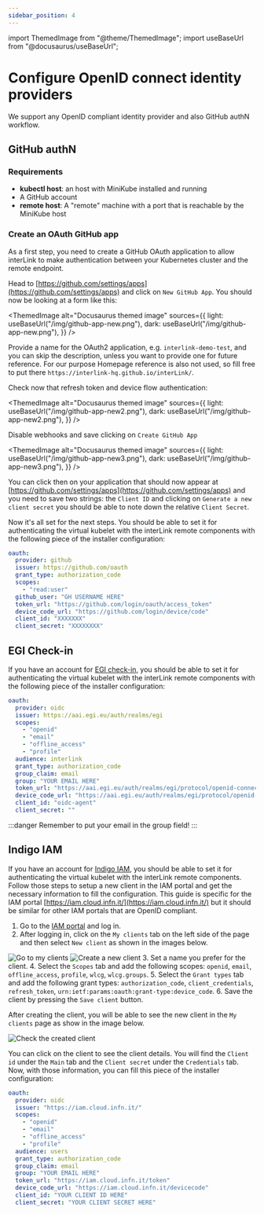 ```yaml
---
sidebar_position: 4
---
```


import ThemedImage from "@theme/ThemedImage";
import useBaseUrl from "@docusaurus/useBaseUrl";

# Configure OpenID connect identity providers

We support any OpenID compliant identity provider and also GitHub authN
workflow.

## GitHub authN

### Requirements

- **kubectl host**: an host with MiniKube installed and running
- A GitHub account
- **remote host**: A "remote" machine with a port that is reachable by the
  MiniKube host

### Create an OAuth GitHub app

As a first step, you need to create a GitHub OAuth application to allow
interLink to make authentication between your Kubernetes cluster and the remote
endpoint.

Head to [https://github.com/settings/apps](https://github.com/settings/apps) and
click on `New GitHub App`. You should now be looking at a form like this:

<ThemedImage alt="Docusaurus themed image" sources={{
    light: useBaseUrl("/img/github-app-new.png"),
    dark: useBaseUrl("/img/github-app-new.png"),
  }} />

Provide a name for the OAuth2 application, e.g. `interlink-demo-test`, and you
can skip the description, unless you want to provide one for future reference.
For our purpose Homepage reference is also not used, so fill free to put there
`https://interlink-hq.github.io/interLink/`.

Check now that refresh token and device flow authentication:

<ThemedImage alt="Docusaurus themed image" sources={{
    light: useBaseUrl("/img/github-app-new2.png"),
    dark: useBaseUrl("/img/github-app-new2.png"),
  }} />

Disable webhooks and save clicking on `Create GitHub App`

<ThemedImage alt="Docusaurus themed image" sources={{
    light: useBaseUrl("/img/github-app-new3.png"),
    dark: useBaseUrl("/img/github-app-new3.png"),
  }} />

You can click then on your application that should now appear at
[https://github.com/settings/apps](https://github.com/settings/apps) and you
need to save two strings: the `Client ID` and clicking on
`Generate a new client secret` you should be able to note down the relative
`Client Secret`.

Now it's all set for the next steps. You should be able to set it for
authenticating the virtual kubelet with the interLink remote components with the
following piece of the installer configuration:

```yaml
oauth:
  provider: github
  issuer: https://github.com/oauth
  grant_type: authorization_code
  scopes:
    - "read:user"
  github_user: "GH USERNAME HERE"
  token_url: "https://github.com/login/oauth/access_token"
  device_code_url: "https://github.com/login/device/code"
  client_id: "XXXXXXX"
  client_secret: "XXXXXXXX"
```

## EGI Check-in

If you have an account for [EGI check-in](https://aai.egi.eu), you should be
able to set it for authenticating the virtual kubelet with the interLink remote
components with the following piece of the installer configuration:

```yaml
oauth:
  provider: oidc
  issuer: https://aai.egi.eu/auth/realms/egi
  scopes:
    - "openid"
    - "email"
    - "offline_access"
    - "profile"
  audience: interlink
  grant_type: authorization_code
  group_claim: email
  group: "YOUR EMAIL HERE"
  token_url: "https://aai.egi.eu/auth/realms/egi/protocol/openid-connect/token"
  device_code_url: "https://aai.egi.eu/auth/realms/egi/protocol/openid-connect/auth/device"
  client_id: "oidc-agent"
  client_secret: ""
```

:::danger Remember to put your email in the group field! :::

## Indigo IAM

If you have an account for [Indigo IAM](https://iam.cloud.infn.it/), you should
be able to set it for authenticating the virtual kubelet with the interLink
remote components. Follow those steps to setup a new client in the IAM portal
and get the necessary information to fill the configuration. This guide is
specific for the IAM portal
[https://iam.cloud.infn.it/](https://iam.cloud.infn.it/) but it should be
similar for other IAM portals that are OpenID compliant.

1. Go to the [IAM portal](https://iam.cloud.infn.it/) and log in.
2. After logging in, click on the `My clients` tab on the left side of the page
   and then select `New client` as shown in the images below.

![Go to my clients](./img/iam-client0.png)
![Create a new client](./img/iam-client1.png) 3. Set a name you prefer for the
client. 4. Select the `Scopes` tab and add the following scopes: `openid`,
`email`, `offline_access`, `profile`, `wlcg`, `wlcg.groups`. 5. Select the
`Grant types` tab and add the following grant types: `authorization_code`,
`client_credentials`, `refresh_token`,
`urn:ietf:params:oauth:grant-type:device_code`. 6. Save the client by pressing
the `Save client` button.

After creating the client, you will be able to see the new client in the
`My clients` page as show in the image below.

![Check the created client](./img/iam-client2.png)

You can click on the client to see the client details. You will find the
`Client id` under the `Main` tab and the `Client secret` under the `Credentials`
tab. Now, with those information, you can fill this piece of the installer
configuration:

```yaml
oauth:
  provider: oidc
  issuer: "https://iam.cloud.infn.it/"
  scopes:
    - "openid"
    - "email"
    - "offline_access"
    - "profile"
  audience: users
  grant_type: authorization_code
  group_claim: email
  group: "YOUR EMAIL HERE"
  token_url: "https://iam.cloud.infn.it/token"
  device_code_url: "https://iam.cloud.infn.it/devicecode"
  client_id: "YOUR CLIENT ID HERE"
  client_secret: "YOUR CLIENT SECRET HERE"
```
